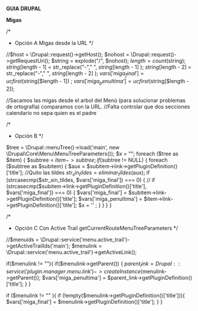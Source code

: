 ****GUIA DRUPAL****


**Migas**

 /*
   *   Opción A  Migas desde la URL
   */
  
  //$host = \Drupal::request()->getHost();
  $nohost = \Drupal::request()->getRequestUri();
  $string = explode("/", $nohost);
  $length = count($string);
  $string[$length - 1] = str_replace("-"," ", $string[$length - 1] );
  $string[$length - 2] = str_replace("-"," ", $string[$length - 2] );
  $vars['miga_final'] = ucfirst($string[$length - 1]) ;
  $vars['miga_penultima'] = ucfirst($string[$length - 2]);
  

  //Sacamos las migas desde el arbol del Menú (para solucionar problemas de ortografía) comparamos con la URL.
  //Falta controlar que dos secciones calendario no sepa quien es el padre

  /*
   *   Opción B
   */
  
  $tree = \Drupal::menuTree()->load('main', new \Drupal\Core\Menu\MenuTreeParameters());
  $x = "";
  foreach ($tree as $item) {
    $subtree = $item->subtree;
    if ($subtree != NULL) {
      foreach ($subtree as $subitem) {
        $aux = $subitem->link->getPluginDefinition()['title'];
        //Quito las tildes
        $str_sin_tildes = eliminar_tildes($aux);
        if (strcasecmp($str_sin_tildes, $vars['miga_final']) === 0) {
       // if (strcasecmp($subitem->link->getPluginDefinition()['title'], $vars['miga_final']) === 0) {
          $vars['miga_final'] = $subitem->link->getPluginDefinition()['title'];
          $vars['miga_penultima'] = $item->link->getPluginDefinition()['title'];
          $x = '' ;
        }
      }
    }
  }
  

  /*
   * Opción C  Con Active Trail getCurrentRouteMenuTreeParameters
   */

  //$menuids = \Drupal::service('menu.active_trail')->getActiveTrailIds('main');
  $menulink = \Drupal::service('menu.active_trail')->getActiveLink();
  
  if($menulink != ""){
    if($menulink->getParent()) {
      $parent_link = Drupal::service('plugin.manager.menu.link')->createInstance($menulink->getParent());
      $vars['miga_penultima'] =  $parent_link->getPluginDefinition()['title'];
    }
  }

  if ($menulink != "" ){
    if (!empty($menulink->getPluginDefinition()['title'])){
      $vars['miga_final'] = $menulink->getPluginDefinition()['title'];
    }
  }
